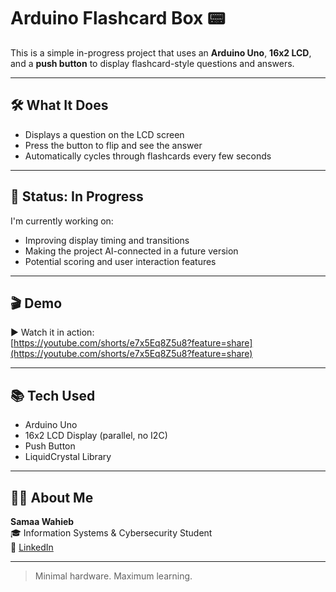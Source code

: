 # Arduino Flashcard Box 📟

This is a simple in-progress project that uses an **Arduino Uno**, **16x2 LCD**, and a **push button** to display flashcard-style questions and answers.

---

## 🛠️ What It Does
- Displays a question on the LCD screen
- Press the button to flip and see the answer
- Automatically cycles through flashcards every few seconds

---

## 🚧 Status: In Progress
I'm currently working on:
- Improving display timing and transitions
- Making the project AI-connected in a future version
- Potential scoring and user interaction features

---

## 🎬 Demo

▶️ Watch it in action:  
[https://youtube.com/shorts/e7x5Eq8Z5u8?feature=share](https://youtube.com/shorts/e7x5Eq8Z5u8?feature=share)

---

## 📚 Tech Used
- Arduino Uno
- 16x2 LCD Display (parallel, no I2C)
- Push Button
- LiquidCrystal Library

---

## 🙋‍♀️ About Me
**Samaa Wahieb**  
🎓 Information Systems & Cybersecurity Student  
🔗 [LinkedIn](https://www.linkedin.com/in/samaa-wahieb-5a683122b/)

---

> Minimal hardware. Maximum learning.
